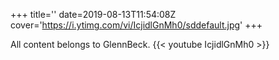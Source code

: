 +++
title=''
date=2019-08-13T11:54:08Z
cover='https://i.ytimg.com/vi/IcjidlGnMh0/sddefault.jpg'
+++

All content belongs to GlennBeck.
{{< youtube IcjidlGnMh0 >}}
